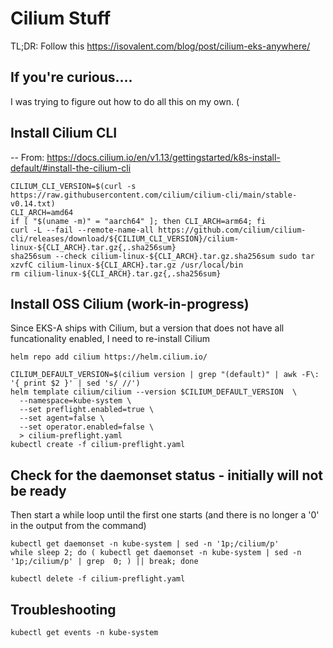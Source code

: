 # Cilium Stuff

TL;DR:
Follow this
https://isovalent.com/blog/post/cilium-eks-anywhere/


## If you're curious....
I was trying to figure out how to do all this on my own. (

## Install Cilium CLI 
-- From: https://docs.cilium.io/en/v1.13/gettingstarted/k8s-install-default/#install-the-cilium-cli
```
CILIUM_CLI_VERSION=$(curl -s https://raw.githubusercontent.com/cilium/cilium-cli/main/stable-v0.14.txt)
CLI_ARCH=amd64
if [ "$(uname -m)" = "aarch64" ]; then CLI_ARCH=arm64; fi
curl -L --fail --remote-name-all https://github.com/cilium/cilium-cli/releases/download/${CILIUM_CLI_VERSION}/cilium-linux-${CLI_ARCH}.tar.gz{,.sha256sum}
sha256sum --check cilium-linux-${CLI_ARCH}.tar.gz.sha256sum sudo tar xzvfC cilium-linux-${CLI_ARCH}.tar.gz /usr/local/bin
rm cilium-linux-${CLI_ARCH}.tar.gz{,.sha256sum}
```

## Install OSS Cilium (work-in-progress)
Since EKS-A ships with Cilium, but a version that does not have all funcationality enabled, I need to re-install Cilium

```
helm repo add cilium https://helm.cilium.io/
```

```
CILIUM_DEFAULT_VERSION=$(cilium version | grep "(default)" | awk -F\: '{ print $2 }' | sed 's/ //')
helm template cilium/cilium --version $CILIUM_DEFAULT_VERSION  \
  --namespace=kube-system \
  --set preflight.enabled=true \
  --set agent=false \
  --set operator.enabled=false \
  > cilium-preflight.yaml
kubectl create -f cilium-preflight.yaml
```

## Check for the daemonset status - initially will not be ready
Then start a while loop until the first one starts (and there is no longer a '0' in the output from the command)
```
kubectl get daemonset -n kube-system | sed -n '1p;/cilium/p'
while sleep 2; do ( kubectl get daemonset -n kube-system | sed -n '1p;/cilium/p' | grep  0; ) || break; done
```


```
kubectl delete -f cilium-preflight.yaml
```


## Troubleshooting
```
kubectl get events -n kube-system
```
